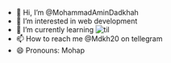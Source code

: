 - 👋 Hi, I’m @MohammadAminDadkhah
- 👀 I’m interested in web development
- 🌱 I’m currently learning ![til](https://user-images.githubusercontent.com/74038190/212257467-871d32b7-e401-42e8-a166-fcfd7baa4c6b.gif)
- 📫 How to reach me @Mdkh20 on tellegram
- 😄 Pronouns: Mohap

<!---
MohammadAminDadkhah/MohammadAminDadkhah is a ✨ special ✨ repository because its `README.md` (this file) appears on your GitHub profile.
You can click the Preview link to take a look at your changes.
--->

